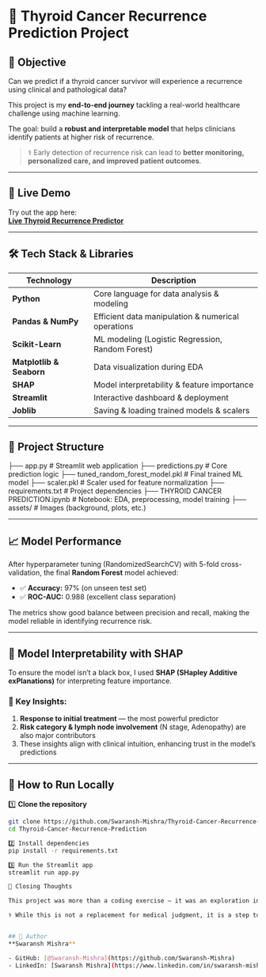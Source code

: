 # 🔬 Thyroid Cancer Recurrence Prediction Project

## 📌 Objective  
Can we predict if a thyroid cancer survivor will experience a recurrence using clinical and pathological data?

This project is my **end-to-end journey** tackling a real-world healthcare challenge using machine learning.

The goal: build a **robust and interpretable model** that helps clinicians identify patients at higher risk of recurrence.

> ⚕️ Early detection of recurrence risk can lead to **better monitoring, personalized care, and improved patient outcomes**.

---

## 🚀 Live Demo  
Try out the app here:  
[**Live Thyroid Recurrence Predictor**](https://thyroid-cancer-recurrence-prediction-rsybno6wfty5wyb2pc2meg.streamlit.app/)  

---

## 🛠️ Tech Stack & Libraries  

| Technology        | Description                                        |
|--------------------|----------------------------------------------------|
| **Python**         | Core language for data analysis & modeling        |
| **Pandas & NumPy** | Efficient data manipulation & numerical operations |
| **Scikit-Learn**   | ML modeling (Logistic Regression, Random Forest)   |
| **Matplotlib & Seaborn** | Data visualization during EDA               |
| **SHAP**           | Model interpretability & feature importance        |
| **Streamlit**      | Interactive dashboard & deployment                 |
| **Joblib**         | Saving & loading trained models & scalers          |

---

## 📂 Project Structure  

├── app.py # Streamlit web application
├── predictions.py # Core prediction logic
├── tuned_random_forest_model.pkl # Final trained ML model
├── scaler.pkl # Scaler used for feature normalization
├── requirements.txt # Project dependencies
├── THYROID CANCER PREDICTION.ipynb # Notebook: EDA, preprocessing, model training
├── assets/ # Images (background, plots, etc.)


---

## 📈 Model Performance  

After hyperparameter tuning (RandomizedSearchCV) with 5-fold cross-validation, the final **Random Forest** model achieved:

- ✅ **Accuracy:** 97% (on unseen test set)  
- ✅ **ROC-AUC:** 0.988 (excellent class separation)  

The metrics show good balance between precision and recall, making the model reliable in identifying recurrence risk.

---

## 🧠 Model Interpretability with SHAP  

To ensure the model isn’t a black box, I used **SHAP (SHapley Additive exPlanations)** for interpreting feature importance.

### 🔑 Key Insights:
1. **Response to initial treatment** — the most powerful predictor  
2. **Risk category & lymph node involvement** (N stage, Adenopathy) are also major contributors  
3. These insights align with clinical intuition, enhancing trust in the model’s predictions

---

## 🔧 How to Run Locally  

1️⃣ **Clone the repository**  
```bash
git clone https://github.com/Swaransh-Mishra/Thyroid-Cancer-Recurrence-Prediction.git
cd Thyroid-Cancer-Recurrence-Prediction

2️⃣ Install dependencies
pip install -r requirements.txt

3️⃣ Run the Streamlit app
streamlit run app.py

🙌 Closing Thoughts

This project was more than a coding exercise — it was an exploration into how machine learning can augment healthcare decisions. By predicting recurrence risk in thyroid cancer survivors, the model demonstrates the potential of AI in providing actionable, trustworthy insights for clinicians and patients alike.

⚕️ While this is not a replacement for medical judgment, it is a step toward data-driven healthcare that supports earlier interventions, personalized monitoring, and better outcomes.


## 👤 Author  
**Swaransh Mishra**  

- GitHub: [@Swaransh-Mishra](https://github.com/Swaransh-Mishra)  
- LinkedIn: [Swaransh Mishra](https://www.linkedin.com/in/swaransh-mishra-a85123258/)  
